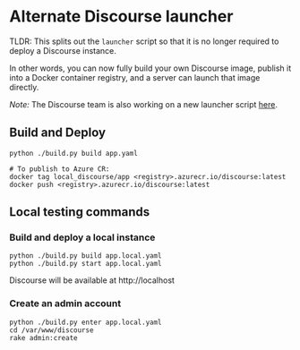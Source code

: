 # Alternate Discourse launcher
TLDR: This splits out the `launcher` script so that it is no longer required to deploy a Discourse instance.

In other words, you can now fully build your own Discourse image, publish it into a Docker container registry, and a server can launch that image directly.

_Note:_ The Discourse team is also working on a new launcher script [here](https://github.com/discourse/launcher).

## Build and Deploy
```
python ./build.py build app.yaml

# To publish to Azure CR:
docker tag local_discourse/app <registry>.azurecr.io/discourse:latest
docker push <registry>.azurecr.io/discourse:latest
```

## Local testing commands
### Build and deploy a local instance
```
python ./build.py build app.local.yaml
python ./build.py start app.local.yaml
```

Discourse will be available at http://localhost

### Create an admin account
```
python ./build.py enter app.local.yaml
cd /var/www/discourse
rake admin:create
```
